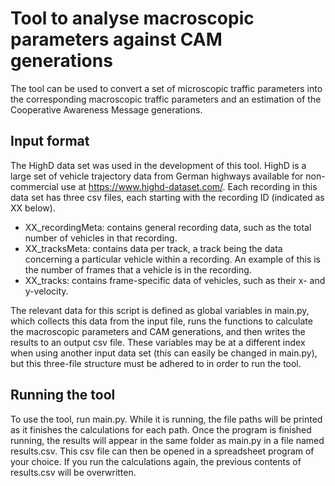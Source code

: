 # Tool to analyse macroscopic parameters against CAM generations
The tool can be used to convert a set of microscopic traffic parameters into the corresponding macroscopic traffic 
parameters and an estimation of the Cooperative Awareness Message generations.

## Input format
The HighD data set was used in the development of this tool. 
HighD is a large set of vehicle trajectory data from German highways available for non-commercial use at https://www.highd-dataset.com/. 
Each recording in this data set has three csv files, each starting with the recording ID (indicated as XX below). 
- XX_recordingMeta: contains general recording data, such as the total number of vehicles in that recording.
- XX_tracksMeta: contains data per track, a track being the data concerning a particular vehicle within a recording. 
An example of this is the number of frames that a vehicle is in the recording.
- XX_tracks: contains frame-specific data of vehicles, such as their x- and y-velocity.

The relevant data for this script is defined as global variables in main.py, which collects this data from the input file,
runs the functions to calculate the macroscopic parameters and CAM generations,
and then writes the results to an output csv file.
These variables may be at a different index when using another input data set (this can easily be changed in main.py),
but this three-file structure must be adhered to in order to run the tool. 

## Running the tool
To use the tool, run main.py. While it is running, the file paths will be printed as it finishes the calculations for each path. 
Once the program is finished running, the results will appear in the same folder as main.py in a file named results.csv. 
This csv file can then be opened in a spreadsheet program of your choice. 
If you run the calculations again, the previous contents of results.csv will be overwritten.

